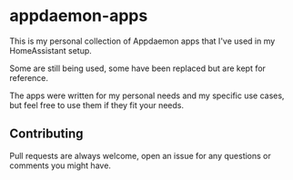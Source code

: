 # appdaemon-apps
This is my personal collection of Appdaemon apps that I've used in my HomeAssistant setup. 

Some are still being used, some have been replaced but are kept for reference. 

The apps were written for my personal needs and my specific use cases, but feel free to use them if they fit your needs. 

## Contributing
Pull requests are always welcome, open an issue for any questions or comments you might have. 

